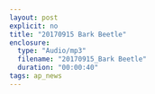 ```yaml
---
layout: post
explicit: no
title: "20170915 Bark Beetle"
enclosure:
  type: "Audio/mp3"
  filename: "20170915_Bark Beetle"
  duration: "00:00:40"
tags: ap_news
---
```



